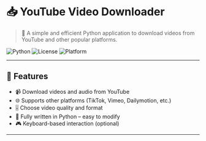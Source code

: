 # 📥 YouTube Video Downloader

> 🚀 A simple and efficient Python application to download videos from YouTube and other popular platforms.

![Python](https://img.shields.io/badge/Python-3.8+-blue.svg)
![License](https://img.shields.io/badge/License-MIT-green.svg)
![Platform](https://img.shields.io/badge/Platform-Windows%20%7C%20Linux%20%7C%20macOS-orange)

---

## 🔧 Features

- 📹 Download videos and audio from YouTube
- 🌐 Supports other platforms (TikTok, Vimeo, Dailymotion, etc.)
- 🎚 Choose video quality and format
- 🧱 Fully written in Python – easy to modify
- 🎮 Keyboard-based interaction (optional)

---

